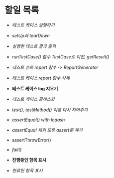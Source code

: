 # 할일 목록

- *테스트 케이스 실행하기*
- *setUp과 tearDown*
- *실행한 테스트 결과 출력*
- *runTestCase() 함수 TestCase로 이전, getResult()*
- *테스트 슈트 report 함수 -> ReportGenerator*
- *테스트 케이스 report 함수 삭제*
- **테스트 케이스 log 지우기**
- *테스트 케이스 클래스화*
- *test(), testMethod() 이름 다시 지어주기*
- *assertEqual() with lodash*
- *assertEqual 제외 모든 assert문 제거*
- assertThrowError()
- *fail()*

- **진행중인 항목 표시**
- *완료된 항목 표시*